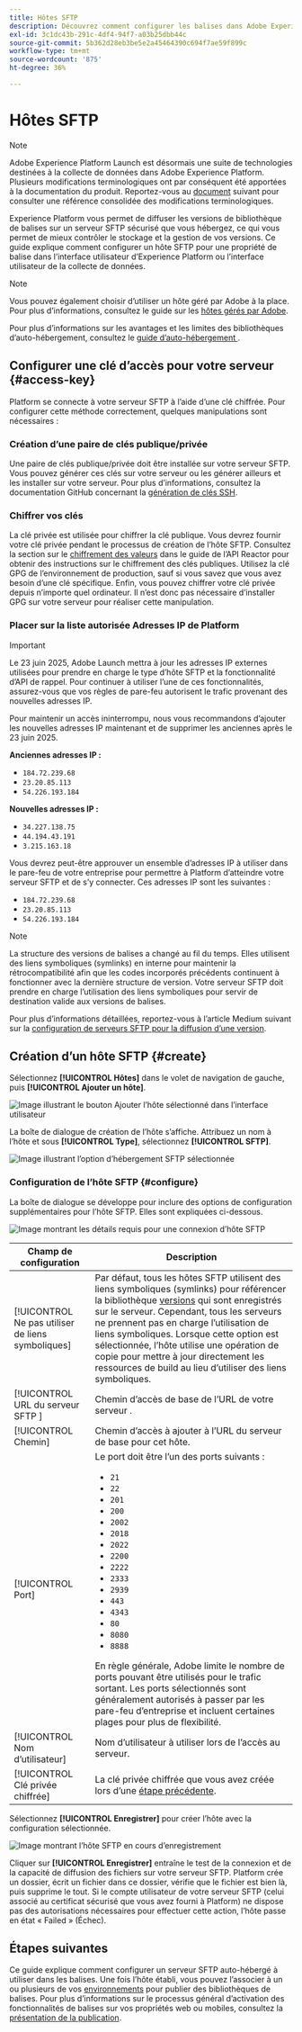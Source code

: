 ```yaml
---
title: Hôtes SFTP
description: Découvrez comment configurer les balises dans Adobe Experience Platform pour diffuser des versions de bibliothèque sur un serveur SFTP sécurisé et auto-hébergé.
exl-id: 3c1dc43b-291c-4df4-94f7-a03b25dbb44c
source-git-commit: 5b362d28eb3be5e2a45464390c694f7ae59f899c
workflow-type: tm+mt
source-wordcount: '875'
ht-degree: 36%

---
```


# Hôtes SFTP

>[!NOTE]
>
>Adobe Experience Platform Launch est désormais une suite de technologies destinées à la collecte de données dans Adobe Experience Platform. Plusieurs modifications terminologiques ont par conséquent été apportées à la documentation du produit. Reportez-vous au [document](../../../term-updates.md) suivant pour consulter une référence consolidée des modifications terminologiques.

Experience Platform vous permet de diffuser les versions de bibliothèque de balises sur un serveur SFTP sécurisé que vous hébergez, ce qui vous permet de mieux contrôler le stockage et la gestion de vos versions. Ce guide explique comment configurer un hôte SFTP pour une propriété de balise dans l’interface utilisateur d’Experience Platform ou l’interface utilisateur de la collecte de données.

>[!NOTE]
>
>Vous pouvez également choisir d’utiliser un hôte géré par Adobe à la place. Pour plus d’informations, consultez le guide sur les [hôtes gérés par Adobe](./managed-by-adobe-host.md).
>
>Pour plus d’informations sur les avantages et les limites des bibliothèques d’auto-hébergement, consultez le [ guide d’auto-hébergement ](./self-hosting-libraries.md).

## Configurer une clé d’accès pour votre serveur {#access-key}

Platform se connecte à votre serveur SFTP à l’aide d’une clé chiffrée. Pour configurer cette méthode correctement, quelques manipulations sont nécessaires :

### Création d’une paire de clés publique/privée

Une paire de clés publique/privée doit être installée sur votre serveur SFTP. Vous pouvez générer ces clés sur votre serveur ou les générer ailleurs et les installer sur votre serveur. Pour plus d’informations, consultez la documentation GitHub concernant la [génération de clés SSH](https://help.github.com/articles/generating-a-new-ssh-key-and-adding-it-to-the-ssh-agent/#generating-a-new-ssh-key).

### Chiffrer vos clés

La clé privée est utilisée pour chiffrer la clé publique. Vous devrez fournir votre clé privée pendant le processus de création de l’hôte SFTP. Consultez la section sur le [chiffrement des valeurs](../../../api/guides/encrypting-values.md) dans le guide de l’API Reactor pour obtenir des instructions sur le chiffrement des clés publiques. Utilisez la clé GPG de l’environnement de production, sauf si vous savez que vous avez besoin d’une clé spécifique. Enfin, vous pouvez chiffrer votre clé privée depuis n’importe quel ordinateur. Il n’est donc pas nécessaire d’installer GPG sur votre serveur pour réaliser cette manipulation.

### Placer sur la liste autorisée Adresses IP de Platform

>[!IMPORTANT]
>
> Le 23 juin 2025, Adobe Launch mettra à jour les adresses IP externes utilisées pour prendre en charge le type d’hôte SFTP et la fonctionnalité d’API de rappel. Pour continuer à utiliser l’une de ces fonctionnalités, assurez-vous que vos règles de pare-feu autorisent le trafic provenant des nouvelles adresses IP.
>
> Pour maintenir un accès ininterrompu, nous vous recommandons d’ajouter les nouvelles adresses IP maintenant et de supprimer les anciennes après le 23 juin 2025.
>
>**Anciennes adresses IP :**
> * `184.72.239.68`
> * `23.20.85.113`
> * `54.226.193.184`
>
>**Nouvelles adresses IP :**
> * `34.227.138.75 `
> * `44.194.43.191`
> * `3.215.163.18`

Vous devrez peut-être approuver un ensemble d’adresses IP à utiliser dans le pare-feu de votre entreprise pour permettre à Platform d’atteindre votre serveur SFTP et de s’y connecter. Ces adresses IP sont les suivantes :

* `184.72.239.68`
* `23.20.85.113`
* `54.226.193.184`

>[!NOTE]
>
>La structure des versions de balises a changé au fil du temps. Elles utilisent des liens symboliques (symlinks) en interne pour maintenir la rétrocompatibilité afin que les codes incorporés précédents continuent à fonctionner avec la dernière structure de version. Votre serveur SFTP doit prendre en charge l’utilisation des liens symboliques pour servir de destination valide aux versions de balises.

Pour plus d’informations détaillées, reportez-vous à l’article Medium suivant sur la [configuration de serveurs SFTP pour la diffusion d’une version](https://medium.com/launch-by-adobe/configuring-an-sftp-server-for-use-with-adobe-launch-bc626027e5a6).

## Création d’un hôte SFTP {#create}

Sélectionnez **[!UICONTROL Hôtes]** dans le volet de navigation de gauche, puis **[!UICONTROL Ajouter un hôte]**.

![Image illustrant le bouton Ajouter l’hôte sélectionné dans l’interface utilisateur](../../../images/ui/publishing/sftp-hosts/add-host-button.png)

La boîte de dialogue de création de l’hôte s’affiche. Attribuez un nom à l’hôte et sous **[!UICONTROL Type]**, sélectionnez **[!UICONTROL SFTP]**.

![Image illustrant l’option d’hébergement SFTP sélectionnée](../../../images/ui/publishing/sftp-hosts/select-sftp.png)

### Configuration de l’hôte SFTP {#configure}

La boîte de dialogue se développe pour inclure des options de configuration supplémentaires pour l’hôte SFTP. Elles sont expliquées ci-dessous.

![Image montrant les détails requis pour une connexion d’hôte SFTP](../../../images/ui/publishing/sftp-hosts/host-details.png)

| Champ de configuration | Description |
| --- | --- |
| [!UICONTROL Ne pas utiliser de liens symboliques] | Par défaut, tous les hôtes SFTP utilisent des liens symboliques (symlinks) pour référencer la bibliothèque [versions](../builds.md) qui sont enregistrés sur le serveur. Cependant, tous les serveurs ne prennent pas en charge l’utilisation de liens symboliques. Lorsque cette option est sélectionnée, l’hôte utilise une opération de copie pour mettre à jour directement les ressources de build au lieu d’utiliser des liens symboliques. |
| [!UICONTROL  URL du serveur SFTP ] | Chemin d’accès de base de l’URL de votre serveur . |
| [!UICONTROL Chemin] | Chemin d’accès à ajouter à l’URL du serveur de base pour cet hôte. |
| [!UICONTROL Port] | Le port doit être l’un des ports suivants :<ul><li>`21`</li><li>`22`</li><li>`201`</li><li>`200`</li><li>`2002`</li><li>`2018`</li><li>`2022`</li><li>`2200`</li><li>`2222`</li><li>`2333`</li><li>`2939`</li><li>`443`</li><li>`4343`</li><li>`80`</li><li>`8080`</li><li>`8888`</li></ul>En règle générale, Adobe limite le nombre de ports pouvant être utilisés pour le trafic sortant. Les ports sélectionnés sont généralement autorisés à passer par les pare-feu d’entreprise et incluent certaines plages pour plus de flexibilité. |
| [!UICONTROL Nom d’utilisateur] | Nom d’utilisateur à utiliser lors de l’accès au serveur. |
| [!UICONTROL Clé privée chiffrée] | La clé privée chiffrée que vous avez créée lors d’une [étape précédente](#access-key). |

Sélectionnez **[!UICONTROL Enregistrer]** pour créer l’hôte avec la configuration sélectionnée.

![Image montrant l’hôte SFTP en cours d’enregistrement](../../../images/ui/publishing/sftp-hosts/save-host.png)

Cliquer sur **[!UICONTROL Enregistrer]** entraîne le test de la connexion et de la capacité de diffusion des fichiers sur votre serveur SFTP. Platform crée un dossier, écrit un fichier dans ce dossier, vérifie que le fichier est bien là, puis supprime le tout. Si le compte utilisateur de votre serveur SFTP (celui associé au certificat sécurisé que vous avez fourni à Platform) ne dispose pas des autorisations nécessaires pour effectuer cette action, l’hôte passe en état « Failed » (Échec).

## Étapes suivantes

Ce guide explique comment configurer un serveur SFTP auto-hébergé à utiliser dans les balises. Une fois l’hôte établi, vous pouvez l’associer à un ou plusieurs de vos [environnements](../environments.md) pour publier des bibliothèques de balises. Pour plus d’informations sur le processus général d’activation des fonctionnalités de balises sur vos propriétés web ou mobiles, consultez la [présentation de la publication](../overview.md).
